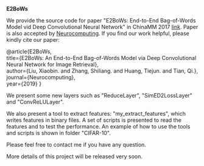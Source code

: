 **E2BoWs**

We provide the source code for paper "E2BoWs: End-to-End Bag-of-Words Model vid Deep Convolutional Neural Network" in ChinaMM 2017 [link]("https://arxiv.org/abs/1709.05903"). Paper is also accepted by [Neurocomputing](https://www.sciencedirect.com/science/article/pii/S0925231219309105?via%3Dihub). If you find our work helpful, please kindly cite our paper:

@article{E2BoWs,  
  title={E2BoWs: An End-to-End Bag-of-Words Model via Deep Convolutional Neural Network for Image Retrieval},    
  author={Liu, Xiaobin. and Zhang, Shiliang. and Huang, Tiejun. and Tian, Qi.},    
  journal={Neurocomputing},    
  year={2019}
}

We present some new layers such as "ReduceLayer", "SimED2LossLayer" and "ConvReLULayer".

We also present a tool to extract features: "my_extract_features", which writes features in binary files. A set of scripts is presented to read the features and to test the performance. An example of how to use the tools and scripts is shown in folder "CIFAR-10".

Please feel free to contact me if you have any question. 

More details of this project will be released very soon.
